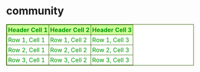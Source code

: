 # community

<!-- Codes by HTML.am -->

<!-- CSS Code -->
<style type="text/css" scoped>
table.GeneratedTable {
width:100%;
background-color:#FFFFFF;
border-collapse:collapse;border-width:1px;
border-color:#336600;
border-style:solid;
color:#009900;
}

table.GeneratedTable td, table.GeneratedTable th {
border-width:1px;
border-color:#336600;
border-style:solid;
padding:3px;
}

table.GeneratedTable thead {
background-color:#CCFF99;
}
</style>

<!-- HTML Code -->
<table class="GeneratedTable">
<thead>
<tr>
<th>Header Cell 1</th>
<th>Header Cell 2</th>
<th>Header Cell 3</th>
</tr>
</thead>
<tbody>
<tr>
<td>Row 1, Cell 1</td>
<td>Row 1, Cell 2</td>
<td>Row 1, Cell 3</td>
</tr>
<tr>
<td>Row 2, Cell 1</td>
<td>Row 2, Cell 2</td>
<td>Row 2, Cell 3</td>
</tr>
<tr>
<td>Row 3, Cell 1</td>
<td>Row 3, Cell 2</td>
<td>Row 3, Cell 3</td>
</tr>
</tbody>
</table>

